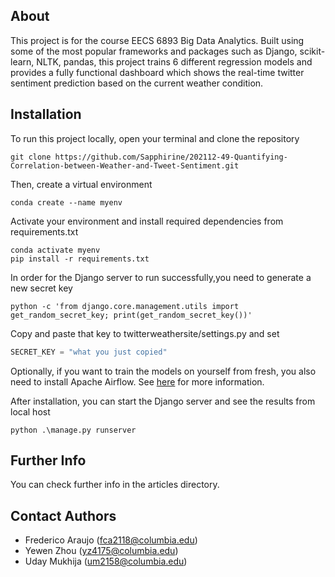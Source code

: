 ## About
This project is for the course EECS 6893 Big Data Analytics. Built using some of the most popular
frameworks and packages such as Django, scikit-learn, NLTK, pandas, this project trains 6 different 
regression models and provides a fully functional dashboard which shows the real-time twitter sentiment
prediction based on the current weather condition.

## Installation
To run this project locally, open your terminal and clone the repository
```shell
git clone https://github.com/Sapphirine/202112-49-Quantifying-Correlation-between-Weather-and-Tweet-Sentiment.git
```
Then, create a virtual environment
```shell
conda create --name myenv
```
Activate your environment and install required dependencies from requirements.txt
```shell
conda activate myenv
pip install -r requirements.txt
```
In order for the Django server to run successfully,you need to generate a new secret key
```shell
python -c 'from django.core.management.utils import get_random_secret_key; print(get_random_secret_key())'
```
Copy and paste that key to twitterweathersite/settings.py and set
```python
SECRET_KEY = "what you just copied"
```

Optionally, if you want to train the models on yourself from fresh, you also need to install Apache Airflow.
See [here](https://airflow.apache.org/docs/apache-airflow/stable/installation/index.html#using-pypi) 
for more information.

After installation, you can start the Django server and see the results from local host
```shell
python .\manage.py runserver
```

## Further Info
You can check further info in the articles directory.


## Contact Authors
* Frederico Araujo (fca2118@columbia.edu)
* Yewen Zhou (yz4175@columbia.edu)
* Uday Mukhija (um2158@columbia.edu)